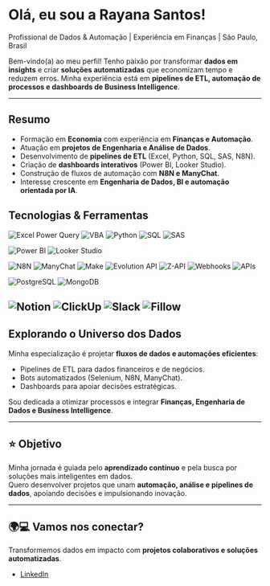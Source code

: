 # Olá, eu sou a Rayana Santos!  

Profissional de Dados & Automação | Experiência em Finanças | São Paulo, Brasil  

Bem-vindo(a) ao meu perfil! Tenho paixão por transformar **dados em insights** e criar **soluções automatizadas** que economizam tempo e reduzem erros. Minha experiência está em **pipelines de ETL, automação de processos e dashboards de Business Intelligence**.  

---

## Resumo  
- Formação em **Economia** com experiência em **Finanças e Automação**.  
- Atuação em **projetos de Engenharia e Análise de Dados**.  
- Desenvolvimento de **pipelines de ETL** (Excel, Python, SQL, SAS, N8N).  
- Criação de **dashboards interativos** (Power BI, Looker Studio).  
- Construção de fluxos de automação com **N8N e ManyChat**.  
- Interesse crescente em **Engenharia de Dados, BI e automação orientada por IA**.    

## Tecnologias & Ferramentas
![Excel Power Query](https://img.shields.io/badge/Power%20Query-217346?style=for-the-badge&logo=microsoft-excel&logoColor=white)
![VBA](https://img.shields.io/badge/VBA-217346?style=for-the-badge&logo=microsoft-excel&logoColor=white)
![Python](https://img.shields.io/badge/Python-3776AB?style=for-the-badge&logo=python&logoColor=white)
![SQL](https://img.shields.io/badge/SQL-336791?style=for-the-badge&logo=database&logoColor=white)
![SAS](https://img.shields.io/badge/SAS-1E90FF?style=for-the-badge&logo=sas&logoColor=white)

![Power BI](https://img.shields.io/badge/Power%20BI-F2C811?style=for-the-badge&logo=power-bi&logoColor=black)
![Looker Studio](https://img.shields.io/badge/Looker%20Studio-4285F4?style=for-the-badge&logo=googleanalytics&logoColor=white)

![N8N](https://img.shields.io/badge/N8N-EA4AAA?style=for-the-badge&logo=n8n&logoColor=white)
![ManyChat](https://img.shields.io/badge/ManyChat-0084FF?style=for-the-badge&logo=messenger&logoColor=white)
![Make](https://img.shields.io/badge/Make-5C2D91?style=for-the-badge&logo=make&logoColor=white)
![Evolution API](https://img.shields.io/badge/Evolution%20API-25D366?style=for-the-badge&logo=whatsapp&logoColor=white)
![Z-API](https://img.shields.io/badge/Z--API-25D366?style=for-the-badge&logo=whatsapp&logoColor=white)
![Webhooks](https://img.shields.io/badge/Webhooks-FF6F00?style=for-the-badge&logo=webhooks&logoColor=white)
![APIs](https://img.shields.io/badge/API-005571?style=for-the-badge&logo=fastapi&logoColor=white)

![PostgreSQL](https://img.shields.io/badge/PostgreSQL-4169E1?style=for-the-badge&logo=postgresql&logoColor=white)
![MongoDB](https://img.shields.io/badge/MongoDB-47A248?style=for-the-badge&logo=mongodb&logoColor=white)

![Notion](https://img.shields.io/badge/Notion-000000?style=for-the-badge&logo=notion&logoColor=white)
![ClickUp](https://img.shields.io/badge/ClickUp-7B68EE?style=for-the-badge&logo=clickup&logoColor=white)
![Slack](https://img.shields.io/badge/Slack-4A154B?style=for-the-badge&logo=slack&logoColor=white)
![Fillow](https://img.shields.io/badge/Fillow-FF4500?style=for-the-badge&logo=graphql&logoColor=white) 
---

## Explorando o Universo dos Dados  
Minha especialização é projetar **fluxos de dados e automações eficientes**:  
- Pipelines de ETL para dados financeiros e de negócios.  
- Bots automatizados (Selenium, N8N, ManyChat).  
- Dashboards para apoiar decisões estratégicas.  

Sou dedicada a otimizar processos e integrar **Finanças, Engenharia de Dados e Business Intelligence**.  

---

## ⭐ Objetivo  
Minha jornada é guiada pelo **aprendizado contínuo** e pela busca por soluções mais inteligentes em dados.  
Quero desenvolver projetos que unam **automação, análise e pipelines de dados**, apoiando decisões e impulsionando inovação.  

---

## 🌍💻 Vamos nos conectar?  
Transformemos dados em impacto com **projetos colaborativos e soluções automatizadas**.  

- [LinkedIn](https://linkedin.com/in/rayana-santos)  
